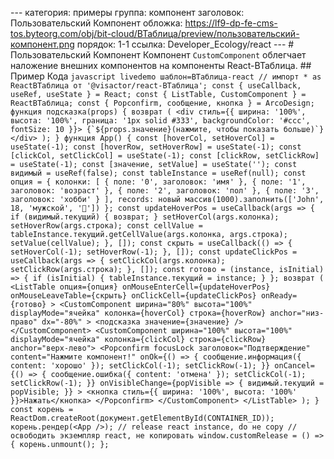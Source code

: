 --- категория: примеры группа: компонент заголовок: Пользовательский Компонент обложка: https://lf9-dp-fe-cms-tos.byteorg.com/obj/bit-cloud/ВТаблица/preview/пользовательский-компонент.png порядок: 1-1 ссылка: Developer_Ecology/react --- # Пользовательский Компонент Компонент `CustomComponent` облегчает наложение внешних компонентов на компоненты React-ВТаблица. ## Пример Кода ```javascript livedemo шаблон=ВТаблица-react // импорт * as ReactВТаблица от '@visactor/react-ВТаблица'; const { useCallback, useRef, useState } = React; const { ListTable, CustomComponent } = ReactВТаблица; const { Popconfirm, сообщение, кнопка } = ArcoDesign; функция подсказка(props) { возврат ( <div стиль={{ ширина: '100%', высота: '100%', граница: '1px solid #333', backgroundColor: '#ccc', fontSize: 10 }}> {`${props.значение}(нажмите, чтобы показать больше)`} </div> ); } функция App() { const [hoverCol, setHoverCol] = useState(-1); const [hoverRow, setHoverRow] = useState(-1); const [clickCol, setClickCol] = useState(-1); const [clickRow, setClickRow] = useState(-1); const [значение, setValue] = useState(''); const видимый = useRef(false); const tableInstance = useRef(null); const опция = { колонки: [ { поле: '0', заголовок: 'имя' }, { поле: '1', заголовок: 'возраст' }, { поле: '2', заголовок: 'пол' }, { поле: '3', заголовок: 'хобби' } ], records: новый массив(1000).заполнить(['John', 18, 'мужской', '🏀']) }; const updateHoverPos = useCallback(args => { if (видимый.текущий) { возврат; } setHoverCol(args.колонка); setHoverRow(args.строка); const cellValue = tableInstance.текущий.getCellValue(args.колонка, args.строка); setValue(cellValue); }, []); const скрыть = useCallback(() => { setHoverCol(-1); setHoverRow(-1); }, []); const updateClickPos = useCallback(args => { setClickCol(args.колонка); setClickRow(args.строка); }, []); const готово = (instance, isInitial) => { if (isInitial) { tableInstance.текущий = instance; } }; возврат ( <ListTable опция={опция} onMouseEnterCell={updateHoverPos} onMouseLeaveTable={скрыть} onClickCell={updateClickPos} onReady={готово} > <CustomComponent ширина="80%" высота="100%" displayMode="ячейка" колонка={hoverCol} строка={hoverRow} anchor="низ-право" dx="-80%" > <подсказка значение={значение} /> </CustomComponent> <CustomComponent ширина="100%" высота="100%" displayMode="ячейка" колонка={clickCol} строка={clickRow} anchor="верх-лево"> <Popconfirm focusLock заголовок="Подтверждение" content="Нажмите компонент!" onOk={() => { сообщение.информация({ content: 'хорошо' }); setClickCol(-1); setClickRow(-1); }} onCancel={() => { сообщение.ошибка({ content: 'отмена' }); setClickCol(-1); setClickRow(-1); }} onVisibleChange={popVisible => { видимый.текущий = popVisible; }} > <кнопка стиль={{ ширина: '100%', высота: '100%' }}>Нажать</кнопка> </Popconfirm> </CustomComponent> </ListTable> ); } const корень = ReactDom.createRoot(документ.getElementById(CONTAINER_ID)); корень.рендер(<App />); // release react instance, do не copy // освободить экземпляр react, не копировать window.customRelease = () => { корень.unmount(); }; ``` 
